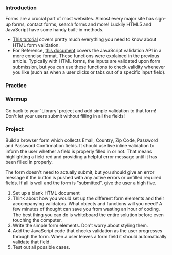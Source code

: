 ### Introduction
Forms are a crucial part of most websites. Almost every major site has sign-up forms, contact forms, search forms and more!  Luckily HTML5 and JavaScript have some handy built-in methods.

- [This tutorial](https://developer.mozilla.org/en-US/docs/Learn/HTML/Forms/Form_validation) covers pretty much everything you need to know about HTML form validation.
- For Reference, [this document](https://www.w3schools.com/js/js_validation_api.asp) covers the JavaScript validation API in a more concise format.  These functions were explained in the previous article.  Typically with HTML forms, the inputs are validated upon form submission, but you can use these functions to check validity whenever you like (such as when a user clicks or tabs out of a specific input field).

### Practice

### Warmup

Go back to your 'Library' project and add simple validation to that form!  Don't let your users submit without filling in all the fields!

### Project

Build a browser form which collects Email, Country, Zip Code, Password and Password Confirmation fields.  It should use live inline validation to inform the user whether a field is properly filled in or not.  That means highlighting a field red and providing a helpful error message until it has been filled in properly.

The form doesn't need to actually submit, but you should give an error message if the button is pushed with any active errors or unfilled required fields.  If all is well and the form is "submitted", give the user a high five.

1. Set up a blank HTML document
2. Think about how you would set up the different form elements and their accompanying validators.  What objects and functions will you need? A few minutes of thought can save you from wasting an hour of coding.  The best thing you can do is whiteboard the entire solution before even touching the computer.
3. Write the simple form elements.  Don't worry about styling them.
4. Add the JavaScript code that checks validation as the user progresses through the form.  When a user leaves a form field it should automatically validate that field.
5. Test out all possible cases.
